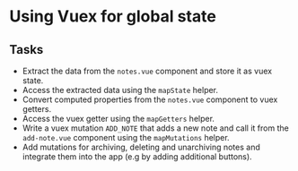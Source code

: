 # Using Vuex for global state
## Tasks
- Extract the data from the `notes.vue` component and store it as vuex state.
- Access the extracted data using the `mapState` helper.
- Convert computed properties from the `notes.vue` component to vuex getters.
- Access the vuex getter using the `mapGetters` helper.
- Write a vuex mutation `ADD_NOTE` that adds a new note and call it from the `add-note.vue` component using the `mapMutations` helper.
- Add mutations for archiving, deleting and unarchiving notes and integrate them into the app (e.g by adding additional buttons).